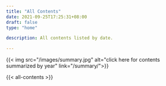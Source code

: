 ```yaml
---
title: "All Contents"
date: 2021-09-25T17:25:31+08:00
draft: false
type: "home"

description: All contents listed by date.

---
```

{{< img src="/images/summary.jpg" alt="click here for contents summarized by year" link="/summary/">}}

{{< all-contents >}}
